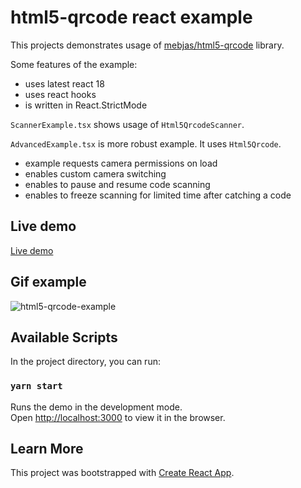 # html5-qrcode react example

This projects demonstrates usage of [mebjas/html5-qrcode](https://github.com/mebjas/html5-qrcode) library.

Some features of the example:
- uses latest react 18
- uses react hooks
- is written in React.StrictMode

`ScannerExample.tsx` shows usage of `Html5QrcodeScanner`.

`AdvancedExample.tsx` is more robust example. It uses `Html5Qrcode`.
- example requests camera permissions on load
- enables custom camera switching
- enables to pause and resume code scanning
- enables to freeze scanning for limited time after catching a code

## Live demo

[Live demo](https://html5-qrcode-react-example.netlify.app/)

## Gif example

![html5-qrcode-example](https://user-images.githubusercontent.com/5645414/196191043-2ec9f6f3-eb9d-4f8b-a8e8-ec47e1112eea.gif)

## Available Scripts

In the project directory, you can run:

### `yarn start`

Runs the demo in the development mode.\
Open [http://localhost:3000](http://localhost:3000) to view it in the browser.

## Learn More

This project was bootstrapped with [Create React App](https://github.com/facebook/create-react-app).
